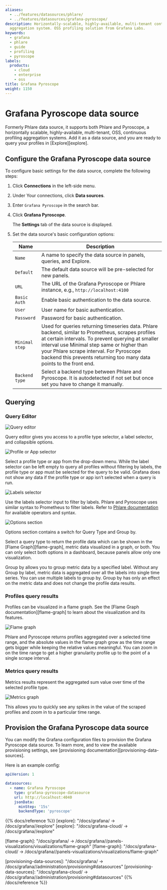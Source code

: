 ```yaml
---
aliases:
  - ../features/datasources/phlare/
  - ../features/datasources/grafana-pyroscope/
description: Horizontally-scalable, highly-available, multi-tenant continuous profiling
  aggregation system. OSS profiling solution from Grafana Labs.
keywords:
  - grafana
  - phlare
  - guide
  - profiling
  - pyroscope
labels:
  products:
    - cloud
    - enterprise
    - oss
title: Grafana Pyroscope
weight: 1150
---
```


# Grafana Pyroscope data source

Formerly Phlare data source, it supports both Phlare and Pyroscope, a horizontally scalable, highly-available, multi-tenant, OSS, continuous profiling aggregation systems. Add it as a data source, and you are ready to query your profiles in [Explore][explore].

## Configure the Grafana Pyroscope data source

To configure basic settings for the data source, complete the following steps:

1. Click **Connections** in the left-side menu.
1. Under Your connections, click **Data sources**.
1. Enter `Grafana Pyroscope` in the search bar.
1. Click **Grafana Pyroscope**.

   The **Settings** tab of the data source is displayed.

1. Set the data source's basic configuration options:

   | Name           | Description                                                                                                                                                                                                                                                                                                              |
   | -------------- | ------------------------------------------------------------------------------------------------------------------------------------------------------------------------------------------------------------------------------------------------------------------------------------------------------------------------ |
   | `Name`         | A name to specify the data source in panels, queries, and Explore.                                                                                                                                                                                                                                                       |
   | `Default`      | The default data source will be pre-selected for new panels.                                                                                                                                                                                                                                                             |
   | `URL`          | The URL of the Grafana Pyroscope or Phlare instance, e.g., `http://localhost:4100`                                                                                                                                                                                                                                       |
   | `Basic Auth`   | Enable basic authentication to the data source.                                                                                                                                                                                                                                                                          |
   | `User`         | User name for basic authentication.                                                                                                                                                                                                                                                                                      |
   | `Password`     | Password for basic authentication.                                                                                                                                                                                                                                                                                       |
   | `Minimal step` | Used for queries returning timeseries data. Phlare backend, similar to Prometheus, scrapes profiles at certain intervals. To prevent querying at smaller interval use Minimal step same or higher than your Phlare scrape interval. For Pyroscope backend this prevents returning too many data points to the front end. |
   | `Backend type` | Select a backend type between Phlare and Pyroscope. It is autodetected if not set but once set you have to change it manually.                                                                                                                                                                                           |

## Querying

### Query Editor

![Query editor](/static/img/docs/phlare/query-editor.png 'Query editor')

Query editor gives you access to a profile type selector, a label selector, and collapsible options.

![Profile or App selector](/static/img/docs/phlare/select-profile.png 'Profile or App selector')

Select a profile type or app from the drop-down menu. While the label selector can be left empty to query all profiles without filtering by labels, the profile type or app must be selected for the query to be valid. Grafana does not show any data if the profile type or app isn’t selected when a query is run.

![Labels selector](/static/img/docs/phlare/labels-selector.png 'Labels selector')

Use the labels selector input to filter by labels. Phlare and Pyroscope uses similar syntax to Prometheus to filter labels. Refer to [Phlare documentation](https://grafana.com/docs/phlare/latest/) for available operators and syntax.

![Options section](/static/img/docs/phlare/options-section.png 'Options section')

Options section contains a switch for Query Type and Group by.

Select a query type to return the profile data which can be shown in the [Flame Graph][flame-graph], metric data visualized in a graph, or both. You can only select both options in a dashboard, because panels allow only one visualization.

Group by allows you to group metric data by a specified label. Without any Group by label, metric data is aggregated over all the labels into single time series. You can use multiple labels to group by. Group by has only an effect on the metric data and does not change the profile data results.

### Profiles query results

Profiles can be visualized in a flame graph. See the [Flame Graph documentation][flame-graph] to learn about the visualization and its features.

![Flame graph](/static/img/docs/phlare/flame-graph.png 'Flame graph')

Phlare and Pyroscope returns profiles aggregated over a selected time range, and the absolute values in the flame graph grow as the time range gets bigger while keeping the relative values meaningful. You can zoom in on the time range to get a higher granularity profile up to the point of a single scrape interval.

### Metrics query results

Metrics results represent the aggregated sum value over time of the selected profile type.

![Metrics graph](/static/img/docs/phlare/metric-graph.png 'Metrics graph')

This allows you to quickly see any spikes in the value of the scraped profiles and zoom in to a particular time range.

## Provision the Grafana Pyroscope data source

You can modify the Grafana configuration files to provision the Grafana Pyroscope data source. To learn more, and to view the available provisioning settings, see [provisioning documentation][provisioning-data-sources].

Here is an example config:

```yaml
apiVersion: 1

datasources:
  - name: Grafana Pyroscope
    type: grafana-pyroscope-datasource
    url: http://localhost:4040
    jsonData:
      minStep: '15s'
      backendType: 'pyroscope'
```

{{% docs/reference %}}
[explore]: "/docs/grafana/ -> /docs/grafana/<GRAFANA VERSION>/explore"
[explore]: "/docs/grafana-cloud/ -> /docs/grafana/<GRAFANA VERSION>/explore"

[flame-graph]: "/docs/grafana/ -> /docs/grafana/<GRAFANA VERSION>/panels-visualizations/visualizations/flame-graph"
[flame-graph]: "/docs/grafana-cloud/ -> /docs/grafana/<GRAFANA VERSION>/panels-visualizations/visualizations/flame-graph"

[provisioning-data-sources]: "/docs/grafana/ -> /docs/grafana/<GRAFANA VERSION>/administration/provisioning#datasources"
[provisioning-data-sources]: "/docs/grafana-cloud/ -> /docs/grafana/<GRAFANA VERSION>/administration/provisioning#datasources"
{{% /docs/reference %}}
